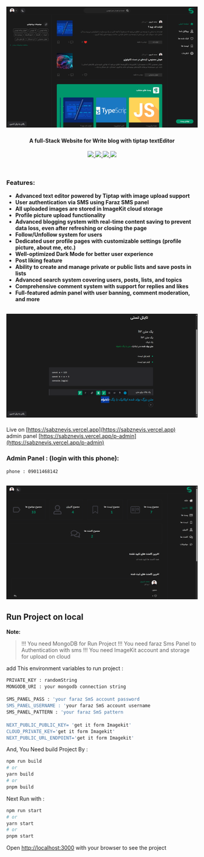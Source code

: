 <h1 align="center">
  <br>
  <a href="https://github.com/Mohamadshiravi/set-coffee.git"><img src="public/md/1.png" alt="sabznevis"></a>
</h1>

<h4 align="center">A full-Stack Website for Write blog with tiptap textEditor</h4>

<p align="center">
  <a href="http://nextjs.org">
    <img src="https://img.shields.io/badge/next.js-v14-black">
    <img src="https://img.shields.io/badge/tailwind-v3-indigo">
    <img src="https://img.shields.io/badge/redux-purple">
    <img src="https://img.shields.io/badge/typeScript-blue">
  </a>
</p>

<br/>

### Features:

- **Advanced text editor powered by Tiptap with image upload support**
- **User authentication via SMS using Faraz SMS panel**
- **All uploaded images are stored in ImageKit cloud storage**
- **Profile picture upload functionality**
- **Advanced blogging system with real-time content saving to prevent data loss, even after refreshing or closing the page**
- **Follow/Unfollow system for users**
- **Dedicated user profile pages with customizable settings (profile picture, about me, etc.)**
- **Well-optimized Dark Mode for better user experience**
- **Post liking feature**
- **Ability to create and manage private or public lists and save posts in lists**
- **Advanced search system covering users, posts, lists, and topics**
- **Comprehensive comment system with support for replies and likes**
- **Full-featured admin panel with user banning, comment moderation, and more**

<h2 align="center">
  <a href="https://github.com/Mohamadshiravi/set-coffee.git"><img src="public/md/14.png" alt="sabznevis"></a>
</h2>

Live on [https://sabznevis.vercel.app](https://sabznevis.vercel.app)
<br />
admin panel [https://sabznevis.vercel.app/p-admin](https://sabznevis.vercel.app/p-admin)

### Admin Panel : (login with this phone):

```bash
phone : 09011468142
```

<h2 align="center">
  <a href="https://github.com/Mohamadshiravi/set-coffee.git"><img src="public/md/12.png" alt="sabznevis"></a>
</h2>

## Run Project on local

**Note:**

> !!! You need MongoDB for Run Project
> !!! You need faraz Sms Panel to Authentication with sms
> !!! You need ImageKit account and storage for upload on cloud

add This environment variables to run project :

```bash
PRIVATE_KEY : randomString
MONGODB_URI : your mongodb connection string

SMS_PANEL_PASS : 'your faraz SmS account password
SMS_PANEL_USERNAME : 'your faraz SmS account username
SMS_PANEL_PATTERN : 'your faraz SmS pattern

NEXT_PUBLIC_PUBLIC_KEY= 'get it form Imagekit'
CLOUD_PRIVATE_KEY='get it form Imagekit'
NEXT_PUBLIC_URL_ENDPOINT='get it form Imagekit'

```

And, You Need build Project By :

```bash
npm run build
# or
yarn build
# or
pnpm build
```

Next Run with :

```bash
npm run start
# or
yarn start
# or
pnpm start
```

Open [http://localhost:3000](http://localhost:3000) with your browser to see the project
